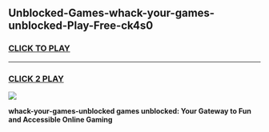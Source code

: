 
## Unblocked-Games-whack-your-games-unblocked-Play-Free-ck4s0
<h3>
<a href="https://premium76.site?title=whack-your-games-unblocked&ref=10A">CLICK TO PLAY</a></h3>
<hr>

<h3>
<a href="https://premium76.site?title=whack-your-games-unblocked&ref=10A">CLICK 2 PLAY</a>
  
</h3>

<a href="https://premium76.site?title=whack-your-games-unblocked&ref=10A"><img src="https://clearcache.store/games.png"></a>


**whack-your-games-unblocked games unblocked: Your Gateway to Fun and Accessible Online Gaming**
